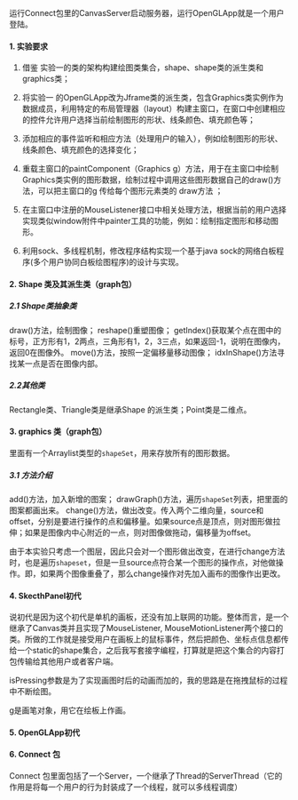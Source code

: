运行Connect包里的CanvasServer启动服务器，运行OpenGLApp就是一个用户登陆。


#### 1. 实验要求

1. 借鉴 实验一的类的架构构建绘图类集合，shape、shape类的派生类和graphics类；

2. 将实验一 的OpenGLApp改为Jframe类的派生类，包含Graphics类实例作为数据成员，利用特定的布局管理器（layout）构建主窗口，在窗口中创建相应的控件允许用户选择当前绘制图形的形状、线条颜色、填充颜色等；

3. 添加相应的事件监听和相应方法（处理用户的输入），例如绘制图形的形状、线条颜色、填充颜色的选择变化；

4. 重载主窗口的paintComponent（Graphics g）方法，用于在主窗口中绘制Graphics类实例的图形数据，绘制过程中调用这些图形数据自己的draw()方法，可以把主窗口的g 传给每个图形元素类的 draw方法 ；

5. 在主窗口中注册的MouseListener接口中相关处理方法，根据当前的用户选择实现类似window附件中painter工具的功能，例如：绘制指定图形和移动图形。 

6. 利用sock、多线程机制，修改程序结构实现一个基于java sock的网络白板程序(多个用户协同白板绘图程序)的设计与实现。

#### 2. Shape 类及其派生类（graph包）

##### 2.1 Shape类抽象类

draw()方法，绘制图像；
reshape()重塑图像；
getIndex()获取某个点在图中的标号，正方形有1，2两点，三角形有1，2，3三点，如果返回-1，说明在图像内，返回0在图像外。
move()方法，按照一定偏移量移动图像；
idxInShape()方法寻找某一点是否在图像内部。

##### 2.2其他类

Rectangle类、Triangle类是继承Shape 的派生类；Point类是二维点。



#### 3. graphics 类（graph包）

里面有一个Arraylist类型的`shapeSet`，用来存放所有的图形数据。

##### 3.1 方法介绍

add()方法，加入新增的图案；
drawGraph()方法，遍历`shapeSet`列表，把里面的图案都画出来。
change()方法，做出改变。传入两个二维向量，source和offset，分别是要进行操作的点和偏移量。如果source点是顶点，则对图形做拉伸；如果是图像内中心附近的一点，则对图像做拖动，偏移量为offset。

由于本实验只考虑一个图层，因此只会对一个图形做出改变，在进行change方法时，也是遍历`shapeset`，但是一旦source点符合某一个图形的操作点，对他做操作。即，如果两个图像重叠了，那么change操作对先加入画布的图像作出更改。

#### 4. SkecthPanel初代

说初代是因为这个初代是单机的画板，还没有加上联网的功能。整体而言，是一个继承了Canvas类并且实现了MouseListener, MouseMotionListener两个接口的类。所做的工作就是接受用户在画板上的鼠标事件，然后把颜色、坐标点信息都传给一个static的shape集合，之后我写套接字编程，打算就是把这个集合的内容打包传输给其他用户或者客户端。

isPressing参数是为了实现画图时后的动画而加的，我的思路是在拖拽鼠标的过程中不断绘图。

g是画笔对象，用它在绘板上作画。

#### 5. OpenGLApp初代



#### 6. Connect 包

Connect 包里面包括了一个Server，一个继承了Thread的ServerThread（它的作用是将每一个用户的行为封装成了一个线程，就可以多线程调度）
